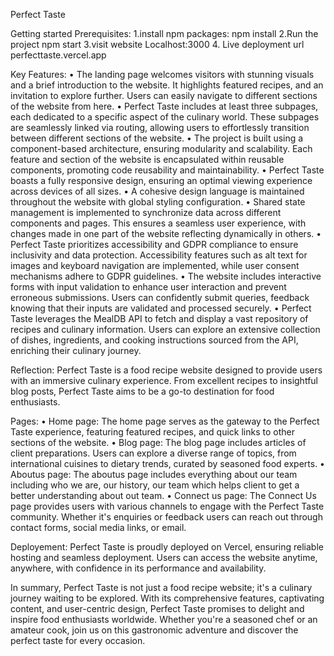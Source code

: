 Perfect Taste

Getting started
Prerequisites:
    1.install npm packages:
        npm install
    2.Run the project
        npm start
    3.visit website
        Localhost:3000
    4. Live deployment url
        perfecttaste.vercel.app

        
Key Features:
    •	The landing page welcomes visitors with stunning visuals and a brief introduction to the website. It highlights featured recipes, and an invitation to explore further. Users can easily navigate to different sections of the website from here.
    •	Perfect Taste includes at least three subpages, each dedicated to a specific aspect of the culinary world. These subpages are seamlessly linked via routing, allowing users to effortlessly transition between different sections of the website. 
    •	The project is built using a component-based architecture, ensuring modularity and scalability. Each feature and section of the website is encapsulated within reusable components, promoting code reusability and maintainability.
    •	Perfect Taste boasts a fully responsive design, ensuring an optimal viewing experience across devices of all sizes. 
    •	A cohesive design language is maintained throughout the website with global styling configuration. 
    •	Shared state management is implemented to synchronize data across different components and pages. This ensures a seamless user experience, with changes made in one part of the website reflecting dynamically in others.
    •	Perfect Taste prioritizes accessibility and GDPR compliance to ensure inclusivity and data protection. Accessibility features such as alt text for images and keyboard navigation are implemented, while user consent mechanisms adhere to GDPR guidelines.
    •	The website includes interactive forms with input validation to enhance user interaction and prevent erroneous submissions. Users can confidently submit queries, feedback knowing that their inputs are validated and processed securely.
    •	Perfect Taste leverages the MealDB API to fetch and display a vast repository of recipes and culinary information. Users can explore an extensive collection of dishes, ingredients, and cooking instructions sourced from the API, enriching their culinary journey.



Reflection:
    Perfect Taste is a  food recipe website designed to provide users with an immersive culinary experience. From excellent recipes to insightful blog posts, Perfect Taste aims to be a go-to destination for food enthusiasts. 

Pages:
    •	Home page: The home page serves as the gateway to the Perfect Taste experience, featuring featured recipes, and quick links to other sections of the website.
    •	Blog page: The blog page includes  articles of client preparations. Users can explore a diverse range of topics, from international cuisines to dietary trends, curated by seasoned food experts.
    •	Aboutus page: The aboutus page includes everything about our team including who we are, our history, our team which helps client to get a better understanding about out team.
    •	Connect us page: The Connect Us page provides users with various channels to engage with the Perfect Taste community. Whether it's enquiries or feedback users can reach out through contact forms, social media links, or email.

Deployement:
    Perfect Taste is proudly deployed on Vercel, ensuring reliable hosting and seamless deployment. Users can access the website anytime, anywhere, with confidence in its performance and availability.

In summary, Perfect Taste is not just a food recipe website; it's a culinary journey waiting to be explored. With its comprehensive features, captivating content, and user-centric design, Perfect Taste promises to delight and inspire food enthusiasts worldwide. Whether you're a seasoned chef or an amateur cook, join us on this gastronomic adventure and discover the perfect taste for every occasion.

